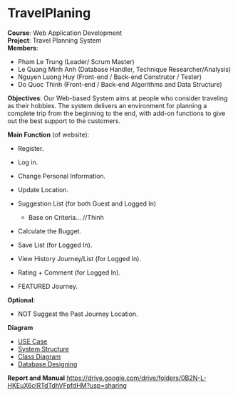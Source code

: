 # TravelPlaning
**Course**: Web Application Development <br />
**Project**: Travel Planning System <br />
**Members**:

  * Pham Le Trung (Leader/ Scrum Master)
  * Le Quang Minh Anh (Database Handler, Technique Researcher/Analysis)
  * Nguyen Luong Huy (Front-end / Back-end Construtor / Tester)
  * Do Quoc Thinh (Front-end / Back-end Algorithms and Data Structure)
  
**Objectives**: Our Web-based System aims at people who consider traveling as their hobbies. The system delivers an environment for planning a complete trip from the beginning to the end, with add-on functions to give out the best support to the customers.

**Main Function** (of website): 

  - Register. 
  - Log in.
  - Change Personal Information.
  - Update Location.
  - Suggestion List (for both Guest and Logged In)
      + Base on Criteria... //Thinh
      
      
  - Calculate the Bugget.
  - Save List (for Logged In).
  - View History Journey/List (for Logged In).
  - Rating + Comment (for Logged In).
  - FEATURED Journey.
  
  
**Optional**:
   - NOT Suggest the Past Journey Location.
   

**Diagram**
 - [USE Case](https://creately.com/diagram/ivcqkyek1/3kKSGsSLUBTi0TB5MUMU1N0tw8%3D)
 - [System Structure](https://www.lucidchart.com/invitations/accept/8f748d35-d18b-4ec2-9481-b1df6573820c)
 - [Class Diagram](https://creately.com/diagram/ivdqiqri1/ulttzavy7BTQoOvJL1uqSnkSBQ%3D)
 - [Database Designing](https://creately.com/diagram/ivq1r3sv1/e1H33CrqaS8GnxXGCkzKJF64%3D)


**Report and Manual** 
https://drive.google.com/drive/folders/0B2N-L-HKEuX6clRTdTdhVFpfdHM?usp=sharing 
